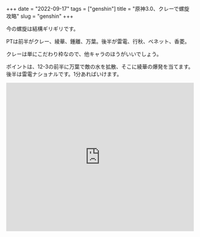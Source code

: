 +++
date = "2022-09-17"
tags = ["genshin"]
title = "原神3.0、クレーで螺旋攻略"
slug = "genshin"
+++

今の螺旋は結構ギリギリです。

PTは前半がクレー、綾華、鍾離、万葉。後半が雷電、行秋、ベネット、香菱。

クレーは単にこだわり枠なので、他キャラのほうがいいでしょう。

ポイントは、12-3の前半に万葉で敵の水を拡散、そこに綾華の爆発を当てます。後半は雷電ナショナルです。1分あればいけます。

<iframe width="100%" height="400" src="https://www.youtube.com/embed/gzBtS5QXArg" title="YouTube video player" frameborder="0" allow="accelerometer; autoplay; clipboard-write; encrypted-media; gyroscope; picture-in-picture" allowfullscreen></iframe>

